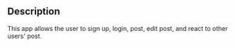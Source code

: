 ## Description

This app allows the user to sign up, login, post, edit post, and react to other users' post.

